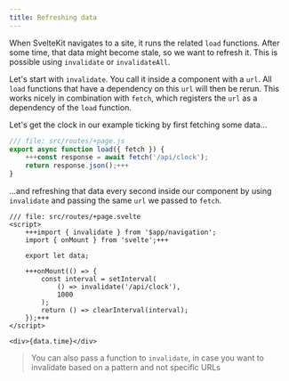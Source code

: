 ```yaml
---
title: Refreshing data
---
```


When SvelteKit navigates to a site, it runs the related `load` functions. After some time, that data might become stale, so we want to refresh it. This is possible using `invalidate` or `invalidateAll`.

Let's start with `invalidate`. You call it inside a component with a `url`. All `load` functions that have a dependency on this `url` will then be rerun. This works nicely in combination with `fetch`, which registers the `url` as a dependency of the `load` function.

Let's get the clock in our example ticking by first fetching some data...

```js
/// file: src/routes/+page.js
export async function load({ fetch }) {
    +++const response = await fetch('/api/clock');
    return response.json();+++
}
```

...and refreshing that data every second inside our component by using `invalidate` and passing the same `url` we passed to `fetch`.

```svelte
/// file: src/routes/+page.svelte
<script>
    +++import { invalidate } from '$app/navigation';
    import { onMount } from 'svelte';+++

    export let data;

    +++onMount(() => {
        const interval = setInterval(
            () => invalidate('/api/clock'),
            1000
        );
        return () => clearInterval(interval);
    });+++
</script>

<div>{data.time}</div>
```

> You can also pass a function to `invalidate`, in case you want to invalidate based on a pattern and not specific URLs
